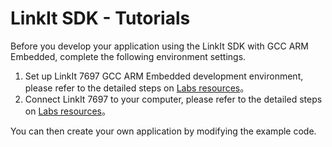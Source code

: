 # LinkIt SDK - Tutorials

Before you develop your application using the LinkIt SDK with GCC ARM Embedded, complete the following environment settings.

1. Set up LinkIt 7697 GCC ARM Embedded development environment, please refer to the detailed steps on [Labs resources](https://docs.labs.mediatek.com/resource/mt7687-mt7697/zh_tw/get-started/gcc-arm-embedded-command-line-tools-free)。
2. Connect LinkIt 7697 to your computer, please refer to the detailed steps on [Labs resources](https://docs.labs.mediatek.com/resource/mt7687-mt7697/zh_tw/get-started/gcc-arm-embedded-command-line-tools-free/connect-to-the-serial-port)。

You can then create your own application by modifying the example code.